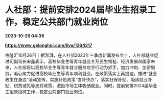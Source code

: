 # 人社部：提前安排2024届毕业生招录工作，稳定公共部门就业岗位

**2023-10-26 04:38**

**https://www.gelonghui.com/live/1264217**

格隆汇10月26日｜据澎湃，在人社部2023年三季度新闻发布会上，人社部就业促进司副司长宋鑫表示，高校毕业生等青年就业关系民生福祉、经济发展和国家未来，人社部将以高校毕业生等青年就业服务攻坚行动为抓手，加力冲刺、加密服务，凝心聚力促进高校毕业生等青年顺利就业。在政策落实上再提速，推进“就业政策在身边”滚动宣传，实施补贴政策“直补快办”，落实社保补贴、吸纳就业补贴、税费减免等支持政策，激励市场主体吸纳就业。同时，提前安排2024届毕业生招录招聘工作，稳定公共部门就业岗位。